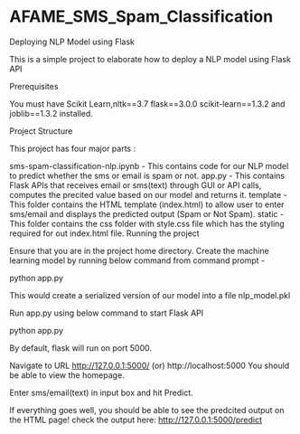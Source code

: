 # AFAME_SMS_Spam_Classification

Deploying NLP Model using Flask

This is a simple project to elaborate how to deploy a NLP model using Flask API

Prerequisites

You must have Scikit Learn,nltk==3.7
flask==3.0.0
scikit-learn==1.3.2
and joblib==1.3.2 installed. 


Project Structure

This project has four major parts :

sms-spam-classification-nlp.ipynb - This contains code for our NLP model to predict whether the sms or email is spam or not.
app.py - This contains Flask APIs that receives email or sms(text) through GUI or API calls, computes the precited value based on our model and returns it.
template - This folder contains the HTML template (index.html) to allow user to enter sms/email and displays the predicted output (Spam or Not Spam).
static - This folder contains the css folder with style.css file which has the styling required for out index.html file.
Running the project

Ensure that you are in the project home directory. Create the machine learning model by running below command from command prompt -

python app.py

This would create a serialized version of our model into a file nlp_model.pkl

Run app.py using below command to start Flask API

python app.py

By default, flask will run on port 5000.

Navigate to URL http://127.0.0.1:5000/ (or) http://localhost:5000
You should be able to view the homepage.

Enter sms/email(text) in input box and hit Predict.

If everything goes well, you should be able to see the predcited output on the HTML page! check the output here: http://127.0.0.1:5000/predict
